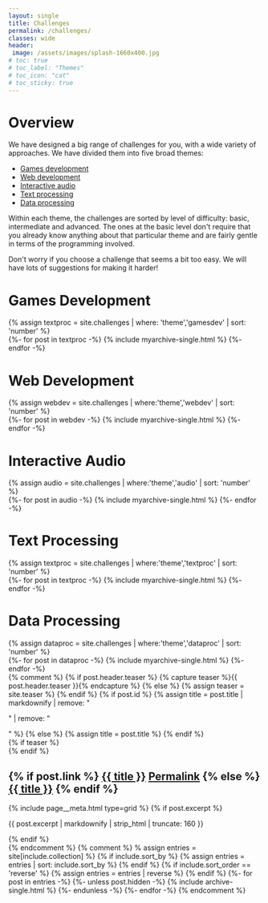 ```yaml
---
layout: single
title: Challenges
permalink: /challenges/
classes: wide
header:
 image: /assets/images/splash-1660x400.jpg
# toc: true
# toc_label: "Themes"
# toc_icon: "cat"
# toc_sticky: true
---
```

# Overview 

We have designed a big range of challenges for you, with a wide variety of approaches. We have divided them into five broad themes:
* <a href="#gamesdev">Games development</a>
* <a href="#webdev">Web development</a>
* <a href="#audio">Interactive audio</a>
* <a href="#textproc">Text processing</a>
* <a href="#dataproc">Data processing</a>

Within each theme, the challenges are sorted by level of difficulty: basic, intermediate and advanced. The ones at the basic level don't require that you already know anything about that particular theme and are fairly gentle in terms of the programming involved. 

Don't worry if you choose a challenge that seems a bit too easy. We will have lots of suggestions for making it harder!

<div class="feature__wrapper">
    <h1 id="gamesdev">Games Development</h1>
    {% assign textproc = site.challenges | where: 'theme','gamesdev' | sort: 'number' %}
    <div class="entries-grid">
        {%- for post in textproc -%}
        {% include myarchive-single.html %}
        {%- endfor -%}
    </div>
</div>
<div class="feature__wrapper">
    <h1 id="webdev">Web Development</h1>
    {% assign webdev = site.challenges | where:'theme','webdev' | sort: 'number' %}
    <div class="entries-grid">
        {%- for post in webdev -%}
        {% include myarchive-single.html %}
        {%- endfor -%}
    </div>
</div>
<div class="feature__wrapper">
    <h1 id="audio">Interactive Audio</h1>
    {% assign audio = site.challenges | where:'theme','audio' | sort: 'number' %}
    <div class="entries-grid">
        {%- for post in audio -%}
        {% include myarchive-single.html %}
        {%- endfor -%}
    </div>
</div>
<div class="feature__wrapper">
    <h1 id="textproc">Text Processing</h1>
    {% assign textproc = site.challenges | where:'theme','textproc' | sort: 'number' %}
    <div class="entries-grid">
        {%- for post in textproc -%}
        {% include myarchive-single.html %}
        {%- endfor -%}
    </div>
</div>
<div class="feature__wrapper">
    <h1 id="dataproc">Data Processing</h1>
    {% assign dataproc = site.challenges | where:'theme','dataproc' | sort: 'number' %}
    <div class="entries-grid">
        {%- for post in dataproc -%}
        {% include myarchive-single.html %}
        {%- endfor -%}
    </div>
</div>
{% comment %}
<!-- modified version of archive-single.html -->
{% if post.header.teaser %}
{% capture teaser %}{{ post.header.teaser }}{% endcapture %}
{% else %}
{% assign teaser = site.teaser %}
{% endif %}
{% if post.id %}
{% assign title = post.title | markdownify | remove: "<p>" | remove: "</p>" %}
{% else %}
{% assign title = post.title %}
{% endif %}
<div class="grid__item">
    <article class="archive__item" itemscope itemtype="https://schema.org/CreativeWork">
        {% if teaser %}
        <div class="archive__item-teaser">
            <img src="{{ teaser | relative_url }}" alt="">
        </div>
        {% endif %}
        <h2 class="archive__item-title no_toc" itemprop="headline">
            {% if post.link %}
            <a href="{{ post.link }}">{{ title }}</a> <a href="{{ post.url | relative_url }}" rel="permalink"><i class="fas fa-link" aria-hidden="true" title="permalink"></i><span class="sr-only">Permalink</span></a>
            {% else %}
            <a href="{{ post.url | relative_url }}" rel="permalink">{{ title }}</a>
            {% endif %}
        </h2>
        {% include page__meta.html type=grid %}
        {% if post.excerpt %}<p class="archive__item-excerpt" itemprop="description">{{ post.excerpt | markdownify | strip_html | truncate: 160 }}</p>{% endif %}
    </article>
</div>
<!-- end modified version of archive-single.html -->
{% endcomment %}
{% comment %}
% assign entries = site[include.collection] %}
{% if include.sort_by %}
{% assign entries = entries | sort: include.sort_by %}
{% endif %}
{% if include.sort_order == 'reverse' %}
{% assign entries = entries | reverse %}
{% endif %}
{%- for post in entries -%}
{%- unless post.hidden -%}
{% include archive-single.html %}
{%- endunless -%}
{%- endfor -%}
{% endcomment %}